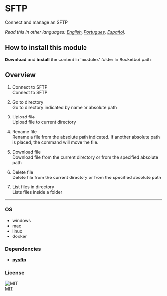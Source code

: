 # SFTP
  
Connect and manage an SFTP  

*Read this in other languages: [English](README.md), [Portugues](README.pr.md), [Español](README.es.md).*

## How to install this module
  
__Download__ and __install__ the content in 'modules' folder in Rocketbot path  



## Overview


1. Connect to SFTP  
Connect to SFTP

2. Go to directory  
Go to directory indicated by name or absolute path

3. Upload file  
Upload file to current directory

4. Rename file  
Rename a file from the absolute path indicated. If another absolute path is placed, the command will move the file.

5. Download file  
Download file from the current directory or from the specified absolute path

6. Delete file  
Delete file from the current directory or from the specified absolute path

7. List files in directory  
Lists files inside a folder  




----
### OS

- windows
- mac
- linux
- docker

### Dependencies
- [**pysftp**](https://pypi.org/project/pysftp/)
### License
  
![MIT](https://camo.githubusercontent.com/107590fac8cbd65071396bb4d04040f76cde5bde/687474703a2f2f696d672e736869656c64732e696f2f3a6c6963656e73652d6d69742d626c75652e7376673f7374796c653d666c61742d737175617265)  
[MIT](http://opensource.org/licenses/mit-license.ph)